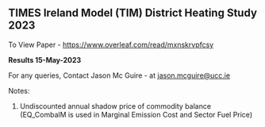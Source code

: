 ## TIMES Ireland Model (TIM) District Heating Study 2023

To View Paper - https://www.overleaf.com/read/mxnskrvpfcsy 

**Results 15-May-2023**

For any queries, Contact Jason Mc Guire - at jason.mcguire@ucc.ie

Notes:
1. Undiscounted annual shadow price of commodity balance (EQ_CombalM is used in Marginal Emission Cost and Sector Fuel Price) 








